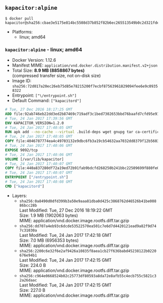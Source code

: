 ## `kapacitor:alpine`

```console
$ docker pull kapacitor@sha256:cbae3e5175e814bc5508d37b852f82b6ec265513549b0c2d321fdef230bb4822
```

-	Platforms:
	-	linux; amd64

### `kapacitor:alpine` - linux; amd64

-	Docker Version: 1.12.6
-	Manifest MIME: `application/vnd.docker.distribution.manifest.v2+json`
-	Total Size: **8.9 MB (8858867 bytes)**  
	(compressed transfer size, not on-disk size)
-	Image ID: `sha256:72d017a20ec26eb75d85e78215200f7ecbf87563961829094fee6e9c09358322`
-	Entrypoint: `["\/entrypoint.sh"]`
-	Default Command: `["kapacitord"]`

```dockerfile
# Tue, 27 Dec 2016 18:17:25 GMT
ADD file:92ab746eb22dd3ed2b87469c719adf3c1bed7302653bbd76baafd7cfd95e911e in / 
# Tue, 24 Jan 2017 17:39:56 GMT
ENV KAPACITOR_VERSION=1.2.0
# Tue, 24 Jan 2017 17:40:05 GMT
RUN apk add --no-cache --virtual .build-deps wget gnupg tar ca-certificates &&     update-ca-certificates &&     gpg --keyserver hkp://ha.pool.sks-keyservers.net         --recv-keys 05CE15085FC09D18E99EFB22684A14CF2582E0C5 &&     wget -q https://dl.influxdata.com/kapacitor/releases/kapacitor-${KAPACITOR_VERSION}-static_linux_amd64.tar.gz.asc &&     wget -q https://dl.influxdata.com/kapacitor/releases/kapacitor-${KAPACITOR_VERSION}-static_linux_amd64.tar.gz &&     gpg --batch --verify kapacitor-${KAPACITOR_VERSION}-static_linux_amd64.tar.gz.asc kapacitor-${KAPACITOR_VERSION}-static_linux_amd64.tar.gz &&     mkdir -p /usr/src &&     tar -C /usr/src -xzf kapacitor-${KAPACITOR_VERSION}-static_linux_amd64.tar.gz &&     rm -f /usr/src/kapacitor-*/kapacitor.conf &&     chmod +x /usr/src/kapacitor-*/* &&     cp -a /usr/src/kapacitor-*/* /usr/bin/ &&     rm -rf *.tar.gz* /usr/src /root/.gnupg &&     apk del .build-deps
# Tue, 24 Jan 2017 17:40:05 GMT
COPY file:4046787774ea4c49703132e9dbc6fb3a19cb54632aa7032dd8379f12b56034d9 in /etc/kapacitor/kapacitor.conf 
# Tue, 24 Jan 2017 17:40:06 GMT
EXPOSE 9092/tcp
# Tue, 24 Jan 2017 17:40:06 GMT
VOLUME [/var/lib/kapacitor]
# Tue, 24 Jan 2017 17:40:07 GMT
COPY file:440a837280df72a19ed72b91fab9bdcfd268250b241bbc22509699f880fe0d17 in /entrypoint.sh 
# Tue, 24 Jan 2017 17:40:07 GMT
ENTRYPOINT ["/entrypoint.sh"]
# Tue, 24 Jan 2017 17:40:08 GMT
CMD ["kapacitord"]
```

-	Layers:
	-	`sha256:0a8490d0dfd399b3a50e9aaa81dba0d425c3868762d46526b41be00886bcc28b`  
		Last Modified: Tue, 27 Dec 2016 18:19:22 GMT  
		Size: 1.9 MB (1902063 bytes)  
		MIME: application/vnd.docker.image.rootfs.diff.tar.gzip
	-	`sha256:dd707a4eb93c6dcde53522570ea501c7e6d7d4420121ead9a82f9d747c31030a`  
		Last Modified: Tue, 24 Jan 2017 17:42:18 GMT  
		Size: 7.0 MB (6956353 bytes)  
		MIME: application/vnd.docker.image.rootfs.diff.tar.gzip
	-	`sha256:2200c6e32f6e2af9426a10835f8aea1cb27f636babd45238122b0220676e94b1`  
		Last Modified: Tue, 24 Jan 2017 17:42:15 GMT  
		Size: 224.0 B  
		MIME: application/vnd.docker.image.rootfs.diff.tar.gzip
	-	`sha256:c964e0668524b02c25773df80593a8da72e8afb55c4ecb755c5821c32a26daac`  
		Last Modified: Tue, 24 Jan 2017 17:42:15 GMT  
		Size: 227.0 B  
		MIME: application/vnd.docker.image.rootfs.diff.tar.gzip
